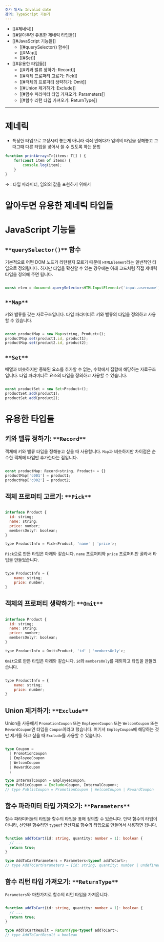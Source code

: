 ```yaml
---
추가 일시: Invalid date
강의: TypeScript 기본기
---
```

- [[#제네릭]]
- [[#알아두면 유용한 제네릭 타입들]]
- [[#JavaScript 기능들]]
    - [[#querySelector() 함수]]
    - [[#Map]]
    - [[#Set]]
- [[#유용한 타입들]]
    - [[#키와 밸류 정하기: Record]]
    - [[#객체 프로퍼티 고르기: Pick]]
    - [[#객체의 프로퍼티 생략하기: Omit]]
    - [[#Union 제거하기: Exclude]]
    - [[#함수 파라미터 타입 가져오기: Parameters]]
    - [[#함수 리턴 타입 가져오기: ReturnType]]

---

  

# 제네릭

- 특정한 타입으로 고정시켜 놓는게 아니라 꺽쇠 안에다가 임의의 타입을 정해놓고 그때그때 다른 타입을 넣어서 쓸 수 있도록 하는 문법

```TypeScript
function printArray<T>(items: T[] ) {
	for(const item of items) {
		console.log(item);
	}
}
```

⇒ <T> : 타입 파라미터, 임의의 값을 표현하기 위해서

  

# 알아두면 유용한 제네릭 타입들

# **JavaScript 기능들**

## `**querySelector()**` **함수**

기본적으로 어떤 DOM 노드가 리턴될지 모르기 때문에 `HTMLElement`라는 일반적인 타입으로 정의됩니다. 하지만 타입을 확신할 수 있는 경우에는 아래 코드처럼 직접 제네릭 타입을 정의해 주면 됩니다.

```JavaScript

const elem = document.querySelector<HTMLInputElement>('input.username');
```

## `**Map**`

키와 밸류를 갖는 자료구조입니다. 타입 파라미터로 키와 밸류의 타입을 정의하고 사용할 수 있습니다.

```JavaScript

const productMap = new Map<string, Product>();
productMap.set(product1.id, product1);
productMap.set(product2.id, product2);
```

## `**Set**`

배열과 비슷하지만 중복된 요소를 추가할 수 없는, 수학에서 집합에 해당하는 자료구조입니다. 타입 파라미터로 요소의 타입을 정의하고 사용할 수 있습니다.

```JavaScript

const productSet = new Set<Product>();
productSet.add(product1);
productSet.add(product2);
```

# **유용한 타입들**

## **키와 밸류 정하기:** `**Record**`

객체에 키와 밸류 타입을 정해놓고 싶을 때 사용합니다. `Map`과 비슷하지만 차이점은 순수한 객체에 타입만 추가한다는 점입니다.

```JavaScript

const productMap: Record<string, Product> = {}
productMap['c001'] = product1;
productMap['c002'] = product2;
```

## **객체 프로퍼티 고르기:** `**Pick**`

```JavaScript

interface Product {
  id: string;
  name: string;
  price: number;
  membersOnly?: boolean;
}

type ProductInfo = Pick<Product, 'name' | 'price'>;
```

`Pick`으로 만든 타입은 아래와 같습니다. `name` 프로퍼티와 `price` 프로퍼티만 골라서 타입을 만들었습니다.

```JavaScript

type ProductInfo = {
    name: string;
    price: number;
}
```

## **객체의 프로퍼티 생략하기:** `**Omit**`

```JavaScript

interface Product {
  id: string;
  name: string;
  price: number;
  membersOnly?: boolean;
}

type ProductInfo = Omit<Product, 'id' | 'membersOnly'>;
```

`Omit`으로 만든 타입은 아래와 같습니다. `id`와 `membersOnly`를 제외하고 타입을 만들었습니다.

```JavaScript

type ProductInfo = {
    name: string;
    price: number;
}
```

## **Union 제거하기:** `**Exclude**`

Union을 사용해서 `PromotionCoupon` 또는 `EmployeeCoupon` 또는 `WelcomCoupon` 또는 `RewardCoupon`인 타입을 `Coupon`이라고 했습니다. 여기서 `EmployCoupon`에 해당하는 것만 제거를 하고 싶을 때 `Exclude`를 사용할 수 있습니다.

```TypeScript

type Coupon =
  | PromotionCoupon
  | EmployeeCoupon
  | WelcomCoupon
  | RewardCoupon
  ;

type InternalCoupon = EmployeeCoupon;
type PublicCoupon = Exclude<Coupon, InternalCoupon>;
// type PublicCoupon = PromotionCoupon | WelcomCoupon | RewardCoupon
```

## **함수 파라미터 타입 가져오기:** `**Parameters**`

함수 파라미터들의 타입을 함수의 타입을 통해 정의할 수 있습니다. 만약 함수의 타입이 아니라, 선언된 함수라면 `typeof` 연산자로 함수의 타입으로 만들어서 사용하면 됩니다.

```TypeScript

function addToCart(id: string, quantity: number = 1): boolean {
  // ...
  return true;
}

type AddToCartParameters = Parameters<typeof addToCart>;
// type AddToCartParameters = [id: string, quantity: number | undefined]
```

## **함수 리턴 타입 가져오기:** `**ReturnType**`

`Parameters`와 마찬가지로 함수의 리턴 타입을 가져옵니다.

```TypeScript

function addToCart(id: string, quantity: number = 1): boolean {
  // ...
  return true;
}

type AddToCartResult = ReturnType<typeof addToCart>;
// type AddToCartResult = boolean
```